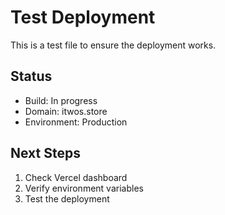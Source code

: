 # Test Deployment

This is a test file to ensure the deployment works.

## Status
- Build: In progress
- Domain: itwos.store
- Environment: Production

## Next Steps
1. Check Vercel dashboard
2. Verify environment variables
3. Test the deployment
